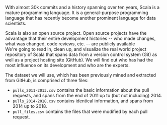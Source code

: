With almost 30k commits and a history spanning over ten years, Scala is a mature programming language. It is a general-purpose programming language that has recently become another prominent language for data scientists. <br>

Scala is also an open source project. Open source projects have the advantage that their entire development histories -- who made changes, what was changed, code reviews, etc. -- are publicly available <br/>
We're going to read in, clean up, and visualize the real world project repository of Scala that spans data from a version control system (Git) as well as a project hosting site (GitHub). We will find out who has had the most influence on its development and who are the experts. <br/>

The dataset we will use, which has been previously mined and extracted from GitHub, is comprised of three files: <br/>

* `pulls_2011-2013.csv` contains the basic information about the pull requests, and spans from the end of 2011 up to (but not including) 2014.
* `pulls_2014-2018.csv` contains identical information, and spans from 2014 up to 2018.
* `pull_files.csv` contains the files that were modified by each pull request.

